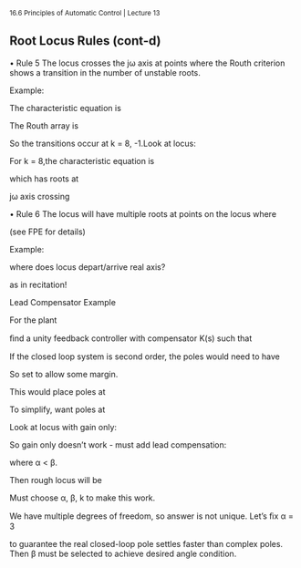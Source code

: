 <sup>16.6 Principles of Automatic Control | Lecture 13</sup>

## Root Locus Rules (cont-d)

•	Rule 5 The locus crosses the jω axis at points where the Routh criterion shows a transition in the number of unstable roots.

Example:

The characteristic equation is

The Routh array is

So the transitions occur at k = 8, -1.Look at locus:

For k = 8,the characteristic equation is

which has roots at

jω axis crossing

•	Rule 6 The locus will have multiple roots at points on the locus where

(see FPE for details)

Example:

where does locus depart/arrive real axis?

as in recitation!

Lead Compensator Example

For the plant

ﬁnd a unity feedback controller with compensator K(s) such that

If the closed loop system is second order, the poles would need to have

So set to allow some margin.

This would place poles at

To simplify, want poles at

Look at locus with gain only:

So gain only doesn’t work - must add lead compensation:

where α < β.

Then rough locus will be

Must choose α, β, k to make this work.

We have multiple degrees of freedom, so answer is not unique. Let’s ﬁx
α = 3

to guarantee the real closed-loop pole settles faster than complex poles. Then β must be selected to achieve desired angle condition.
